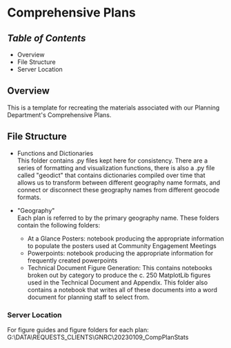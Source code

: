 # **Comprehensive Plans**

## *Table of Contents*  
+ Overview  
+ File Structure
+ Server Location  

## Overview

This is a template for recreating the materials associated with our Planning Department's Comprehensive Plans. 

## File Structure   

+ Functions and Dictionaries  
    This folder contains .py files kept here for consistency. There are a series of formatting and visualization functions, there is also a .py file called "geodict" that contains dictionaries compiled over time that allows us to transform between different geography name formats, and connect or disconnect these geography names from different geocode formats.  

+ "Geography"  
    Each plan is referred to by the primary geography name. These folders contain the following folders:  
    + At a Glance Posters: notebook producing the appropriate information to populate the posters used at Community Engagement Meetings  
    + Powerpoints: notebook producing the appropriate information for frequently created powerpoints  
    + Technical Document Figure Generation: This contains notebooks broken out by category to produce the c. 250 MatplotLib figures used in the Technical Document and Appendix. This folder also contains a notebook that writes all of these documents into a word document for planning staff to select from.  

### Server Location  

For figure guides and figure folders for each plan: G:\DATA\REQUESTS_CLIENTS\GNRC\20230109_CompPlanStats  